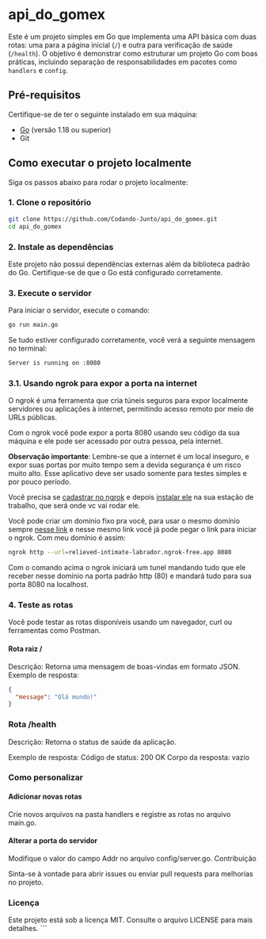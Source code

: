 # api_do_gomex

Este é um projeto simples em Go que implementa uma API básica com duas rotas: uma para a página inicial (`/`) e outra para verificação de saúde (`/health`). O objetivo é demonstrar como estruturar um projeto Go com boas práticas, incluindo separação de responsabilidades em pacotes como `handlers` e `config`.

## Pré-requisitos

Certifique-se de ter o seguinte instalado em sua máquina:

- [Go](https://golang.org/dl/) (versão 1.18 ou superior)
- Git

## Como executar o projeto localmente

Siga os passos abaixo para rodar o projeto localmente:

### 1. Clone o repositório

```bash
git clone https://github.com/Codando-Junto/api_do_gomex.git
cd api_do_gomex
```

### 2. Instale as dependências
Este projeto não possui dependências externas além da biblioteca padrão do Go. Certifique-se de que o Go está configurado corretamente.

### 3. Execute o servidor
Para iniciar o servidor, execute o comando:

```bash
go run main.go
```

Se tudo estiver configurado corretamente, você verá a seguinte mensagem no terminal:

```bash
Server is running on :8080
```

### 3.1. Usando ngrok para expor a porta na internet

O ngrok é uma ferramenta que cria túneis seguros para expor localmente servidores ou aplicações à internet, permitindo acesso remoto por meio de URLs públicas.

Com o ngrok você pode expor a porta 8080 usando seu código da sua máquina e ele pode ser acessado por outra pessoa, pela internet.

**Observação importante**: Lembre-se que a internet é um local inseguro, e expor suas portas por muito tempo sem a devida segurança é um risco muito alto. Esse aplicativo deve ser usado somente para testes simples e por pouco período.

Você precisa se [cadastrar no ngrok](https://dashboard.ngrok.com/signup) e depois [instalar ele](https://dashboard.ngrok.com/signup) na sua estação de trabalho, que será onde vc vai rodar ele.

Você pode criar um domínio fixo pra você, para usar o mesmo domínio sempre [nesse link](https://dashboard.ngrok.com/domains) e nesse mesmo link você já pode pegar o link para iniciar o ngrok. Com meu domínio é assim:

```bash
ngrok http --url=relieved-intimate-labrador.ngrok-free.app 8080
```

Com o comando acima o ngrok iniciará um tunel mandando tudo que ele receber nesse domínio na porta padrão http (80) e mandará tudo para sua porta 8080 na localhost.

### 4. Teste as rotas
Você pode testar as rotas disponíveis usando um navegador, curl ou ferramentas como Postman.

#### Rota raiz /  

Descrição: Retorna uma mensagem de boas-vindas em formato JSON.
Exemplo de resposta:
```json
{
  "message": "Olá mundo!"
}
```

### Rota /health
Descrição: Retorna o status de saúde da aplicação.

Exemplo de resposta:
Código de status: 200 OK
Corpo da resposta: vazio


### Como personalizar

#### Adicionar novas rotas

Crie novos arquivos na pasta handlers e registre as rotas no arquivo main.go.

#### Alterar a porta do servidor

Modifique o valor do campo Addr no arquivo config/server.go.
Contribuição

Sinta-se à vontade para abrir issues ou enviar pull requests para melhorias no projeto.

### Licença
Este projeto está sob a licença MIT. Consulte o arquivo LICENSE para mais detalhes. ```